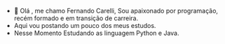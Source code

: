 - 👋 Olá , me chamo Fernando Carelli, Sou apaixonado por programação, recém formado e em transição de carreira.
- Aqui vou postando um pouco dos meus estudos.
- Nesse Momento Estudando as linguagem Python e Java.
